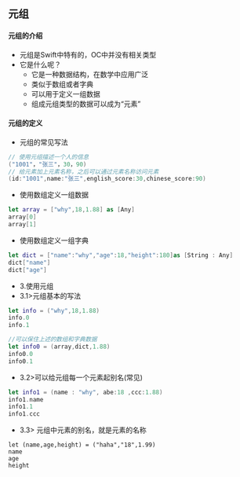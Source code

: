 ## 元组

#### 元组的介绍

- 元组是Swift中特有的，OC中并没有相关类型
- 它是什么呢？
  - 它是一种数据结构，在数学中应用广泛
  - 类似于数组或者字典
  - 可以用于定义一组数据
  - 组成元组类型的数据可以成为“元素”

#### 元组的定义

- 元组的常见写法

```Swift
// 使用元组描述一个人的信息
("1001"，"张三"，30，90)
// 给元素加上元素名称，之后可以通过元素名称访问元素
(id:"1001",name:"张三",english_score:30,chinese_score:90)
```

- 使用数组定义一组数据

```swift
let array = ["why",18,1.88] as [Any]
array[0]
array[1]
```

- 使用数组定义一组字典

```swift
let dict = ["name":"why","age":18,"height":180]as [String : Any]
dict["name"]
dict["age"]
```

- 3.使用元组
- 3.1>元组基本的写法

```Swift
let info = ("why",18,1.88)
info.0
info.1

//可以保住上述的数组和字典数据
let info0 = (array,dict,1.88)
info0.0
info0.1
```

- 3.2>可以给元组每一个元素起别名(常见)

```swift
let info1 = (name : "why", abe:18 ,ccc:1.88)
info1.name
info1.1
info1.ccc
```

- 3.3> 元组中元素的别名，就是元素的名称

```
let (name,age,height) = ("haha","18",1.99)
name
age
height
```

